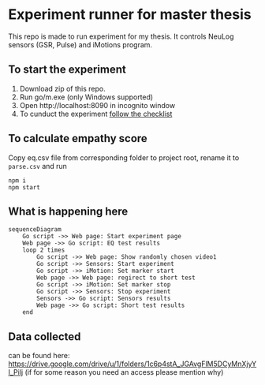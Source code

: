# Experiment runner for master thesis

This repo is made to run experiment for my thesis. It controls NeuLog sensors (GSR, Pulse) and iMotions program.

## To start the experiment

1. Download zip of this repo.
2. Run go/m.exe (only Windows supported)
3. Open http://localhost:8090 in incognito window
4. To cunduct the experiment [follow the checklist](https://github.com/kiote/empathy/blob/master/experimentChecklist.md)

## To calculate empathy score

Copy eq.csv file from corresponding folder to project root, rename it to `parse.csv` and run 

```
npm i
npm start
```

## What is happening here

```mermaid
sequenceDiagram
    Go script ->> Web page: Start experiment page
    Web page ->> Go script: EQ test results
    loop 2 times
        Go script ->> Web page: Show randomly chosen video1
        Go script ->> Sensors: Start experiment
        Go script ->> iMotion: Set marker start
        Web page ->> Web page: regirect to short test
        Go script ->> iMotion: Set marker stop
        Go script ->> Sensors: Stop experiment
        Sensors ->> Go script: Sensors results
        Web page ->> Go script: Short test results    
    end 
```

## Data collected

can be found here: https://drive.google.com/drive/u/1/folders/1c6p4stA_JGAvgFlM5DCyMnXjyYI_Pilj (if for some reason you need an access please mention why)
